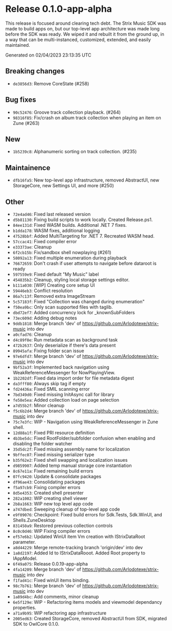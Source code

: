 # Release 0.1.0-app-alpha
 This release is focused around clearing tech debt. The Strix Music SDK was made to build apps on, but our top-level app architecture was made long before the SDK was ready. We wiped it and rebuilt it from the ground up, in a way that can be multi-instanced, customized, extended, and easily maintained.

Generated on 02/04/2023 23:13:35 UTC

## Breaking changes
 - `de3856d3`:  Remove CoreState (#258)
## Bug fixes
 - `90c52476`:  Groove track collection playback. (#264)
 - `98316f85`:  Fix/crash on album track collection when playing an item on Zune (#263)
## New
 - `1b5239c8`:  Alphanumeric sorting on track collection. (#235)
## Maintainence
 - `dfb16fa5`:  New top-level app infrastructure, removed AbstractUI, new StorageCore, new Settings UI, and more (#250)
## Other
 - `72e4ad46`: Fixed last released version
 - `d5b81130`: Fixing build scripts to work locally. Created Release.ps1.
 - `84ee131d`: Fixed WASM builds. Additional .NET 7 fixes.
 - `b1dda178`: WASM fixes, additional logging
 - `47528bbf`: Added MultiTargeting for .NET 7. Recreated WASM head.
 - `57ccac41`: Fixed compiler error
 - `e33373ae`: Cleanup
 - `6f2cb15b`: Fix/sandbox shell nowplaying (#261)
 - `58092a13`: Fixed multiple enumeration during playback
 - `76672659`: Don't crash if user attempts to navigate before dataroot is ready
 - `597559e9`: Fixed default "My Music" label
 - `454835b2`: Cleanup, styling local storage settings editor.
 - `b111a030`: [WIP] Creating core setup UI
 - `59446eb3`: Conflict resolution
 - `86a7c13f`: Removed extra ImageStream
 - `5c57183f`: Fixed "Collection was changed during enumeration"
 - `f50ea9bc`: Only scan supported files with taglib.
 - `dbd72ef7`: Added concurrency lock for _knownSubFolders
 - `73ec609d`: Adding debug notes
 - `9ddb1818`: Merge branch 'dev' of https://github.com/Arlodotexe/strix-music into dev
 - `a0cfad76`: Cleanup
 - `d4c89f0e`: Run metadata scan as background task
 - `472b2637`: Only deserialize if there's data present
 - `89945afa`: Fixing folder scan issue
 - `97e6dfd7`: Merge branch 'dev' of https://github.com/Arlodotexe/strix-music into dev
 - `9bf52a3f`: Implemented back navigation using WeakReferenceMessenger for NowPlayingView.
 - `1b2202df`: Fixed data import order for file metadata digest
 - `da3fff80`: Always skip tag if empty
 - `fd24436a`: Fixed SMIL scanning error
 - `7bd349d0`: Fixed missing InitAsync call for library
 - `fe58e5ea`: Added collection load on page selection
 - `a7d55b2f`: Minor cleanup
 - `f5c6b2d4`: Merge branch 'dev' of https://github.com/Arlodotexe/strix-music into dev
 - `75c7e3fc`: WIP - Navigation using WeakReferenceMessenger in Zune shell.
 - `12d88a1f`: Fixed PRI resource definition
 - `4b3be5dc`: Fixed RootFolder/subfolder confusion when enabling and disabling the folder watcher
 - `35d5dc2f`: Fixed missing assembly name for localization
 - `9bffec07`: Fixed missing serializer type
 - `b35f62e2`: Fixed shell swapping and localization issues
 - `d9859907`: Added temp manual storage core instantiation
 - `8c67e11a`: Fixed remaining build errors
 - `07fc9420`: Update & consolidate packages
 - `df96ae43`: Consolidating packages
 - `f5a97cb9`: Fixing compiler errors
 - `8d5e4353`: Created shell presenter
 - `282a1002`: WIP creating shell viewer
 - `2b8a1663`: WIP new top level app code
 - `a747dbed`: Sweeping cleanup of top-level app code
 - `e9f09076`: Checkpoint: Fixed build errors for Sdk.Tests, Sdk.WinUI, and Shells.ZuneDesktop
 - `831450a9`: Restored previous collection controls
 - `8c0c0d46`: WIP Fixing compiler errors
 - `ef57e6b2`: Updated WinUI item Vm creation with IStrixDataRoot parameter.
 - `a8d44229`: Merge remote-tracking branch 'origin/dev' into dev
 - `1a8d2197`: Added Id to IStrixDataRooot. Added Root property to IAppModel.
 - `6f49a075`: Release 0.0.19-app-alpha
 - `4fa14209`: Merge branch 'dev' of https://github.com/Arlodotexe/strix-music into dev
 - `f1fad41c`: Fixed winUI items binding.
 - `98c7b761`: Merge branch 'dev' of https://github.com/Arlodotexe/strix-music into dev
 - `1a89d4bc`: Add comments, minor cleanup
 - `6e5f129e`: WIP - Refactoring items models and viewmodel dependancy properties.
 - `a71a9b95`: WIP refactoring app infrastructure
 - `2005ed63`: Created StorageCore, removed AbstractUI from SDK, migrated SDK to OwlCore 0.1.0.
